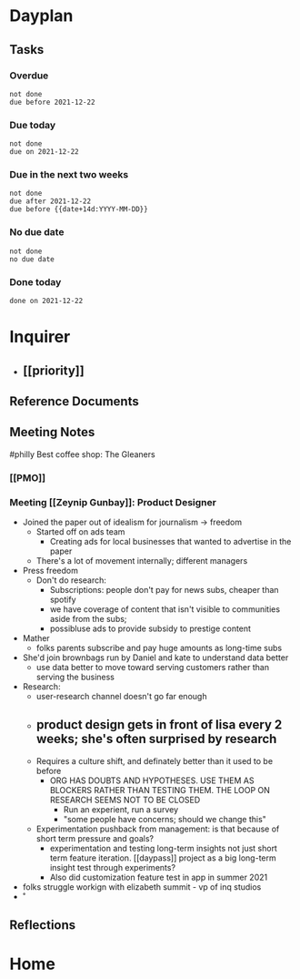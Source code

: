 # Dayplan
## Tasks
### Overdue
```tasks
not done
due before 2021-12-22
```
### Due today
```tasks
not done
due on 2021-12-22
```
### Due in the next two weeks
```tasks
not done
due after 2021-12-22
due before {{date+14d:YYYY-MM-DD}}
```
### No due date
```tasks
not done
no due date
```
### Done today
```tasks
done on 2021-12-22
```
# Inquirer
- ## [[priority]]
## Reference Documents
## Meeting Notes
#philly Best coffee shop: The Gleaners
### [[PMO]]
### Meeting [[Zeynip Gunbay]]: Product Designer
- Joined the paper out of idealism for journalism -> freedom
	- Started off on ads team
		- Creating ads for local businesses that wanted to advertise in the paper
	- There's a lot of movement internally; different managers
- Press freedom
	- Don't do research:
		- Subscriptions: people don't pay for news subs, cheaper than spotify
		- we have coverage of content that isn't visible to communities aside from the subs;
		- possibluse ads to provide subsidy to prestige content
- Mather
	- folks parents subscribe and pay huge amounts as long-time subs
- She'd join brownbags run by Daniel and kate to understand data better
	- use data better to move toward serving customers rather than serving the business
- Research:
	- user-research channel doesn't go far enough
	- product design gets in front of lisa every 2 weeks; she's often surprised by research
		-
	- Requires a culture shift, and definately better than it used to be before
		- ORG HAS DOUBTS AND HYPOTHESES. USE THEM AS BLOCKERS RATHER THAN TESTING THEM. THE LOOP ON RESEARCH SEEMS NOT TO BE CLOSED
			- Run an experient, run a survey
			- "some people have concerns; should we change this"
	- Experimentation pushback from management: is that because of short term pressure and goals?
		- experimentation and testing long-term insights not just short term feature iteration. [[daypass]] project as a big long-term insight test through experiments?
		- Also did customization feature test in app in summer 2021
- folks struggle workign with elizabeth summit - vp of inq studios
- ˚
## Reflections
# Home